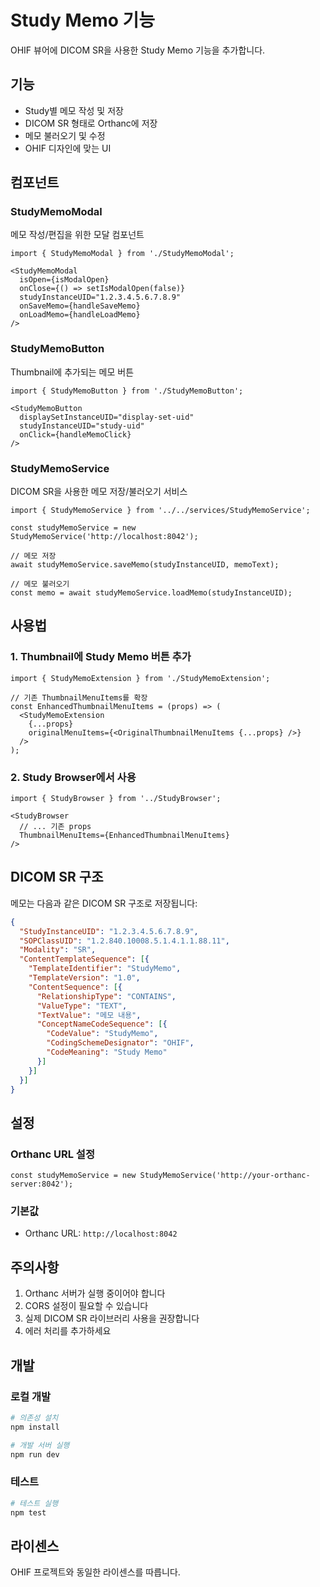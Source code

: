 # Study Memo 기능

OHIF 뷰어에 DICOM SR을 사용한 Study Memo 기능을 추가합니다.

## 기능

- Study별 메모 작성 및 저장
- DICOM SR 형태로 Orthanc에 저장
- 메모 불러오기 및 수정
- OHIF 디자인에 맞는 UI

## 컴포넌트

### StudyMemoModal
메모 작성/편집을 위한 모달 컴포넌트

```tsx
import { StudyMemoModal } from './StudyMemoModal';

<StudyMemoModal
  isOpen={isModalOpen}
  onClose={() => setIsModalOpen(false)}
  studyInstanceUID="1.2.3.4.5.6.7.8.9"
  onSaveMemo={handleSaveMemo}
  onLoadMemo={handleLoadMemo}
/>
```

### StudyMemoButton
Thumbnail에 추가되는 메모 버튼

```tsx
import { StudyMemoButton } from './StudyMemoButton';

<StudyMemoButton
  displaySetInstanceUID="display-set-uid"
  studyInstanceUID="study-uid"
  onClick={handleMemoClick}
/>
```

### StudyMemoService
DICOM SR을 사용한 메모 저장/불러오기 서비스

```tsx
import { StudyMemoService } from '../../services/StudyMemoService';

const studyMemoService = new StudyMemoService('http://localhost:8042');

// 메모 저장
await studyMemoService.saveMemo(studyInstanceUID, memoText);

// 메모 불러오기
const memo = await studyMemoService.loadMemo(studyInstanceUID);
```

## 사용법

### 1. Thumbnail에 Study Memo 버튼 추가

```tsx
import { StudyMemoExtension } from './StudyMemoExtension';

// 기존 ThumbnailMenuItems를 확장
const EnhancedThumbnailMenuItems = (props) => (
  <StudyMemoExtension
    {...props}
    originalMenuItems={<OriginalThumbnailMenuItems {...props} />}
  />
);
```

### 2. Study Browser에서 사용

```tsx
import { StudyBrowser } from '../StudyBrowser';

<StudyBrowser
  // ... 기존 props
  ThumbnailMenuItems={EnhancedThumbnailMenuItems}
/>
```

## DICOM SR 구조

메모는 다음과 같은 DICOM SR 구조로 저장됩니다:

```json
{
  "StudyInstanceUID": "1.2.3.4.5.6.7.8.9",
  "SOPClassUID": "1.2.840.10008.5.1.4.1.1.88.11",
  "Modality": "SR",
  "ContentTemplateSequence": [{
    "TemplateIdentifier": "StudyMemo",
    "TemplateVersion": "1.0",
    "ContentSequence": [{
      "RelationshipType": "CONTAINS",
      "ValueType": "TEXT",
      "TextValue": "메모 내용",
      "ConceptNameCodeSequence": [{
        "CodeValue": "StudyMemo",
        "CodingSchemeDesignator": "OHIF",
        "CodeMeaning": "Study Memo"
      }]
    }]
  }]
}
```

## 설정

### Orthanc URL 설정

```tsx
const studyMemoService = new StudyMemoService('http://your-orthanc-server:8042');
```

### 기본값
- Orthanc URL: `http://localhost:8042`

## 주의사항

1. Orthanc 서버가 실행 중이어야 합니다
2. CORS 설정이 필요할 수 있습니다
3. 실제 DICOM SR 라이브러리 사용을 권장합니다
4. 에러 처리를 추가하세요

## 개발

### 로컬 개발

```bash
# 의존성 설치
npm install

# 개발 서버 실행
npm run dev
```

### 테스트

```bash
# 테스트 실행
npm test
```

## 라이센스

OHIF 프로젝트와 동일한 라이센스를 따릅니다. 